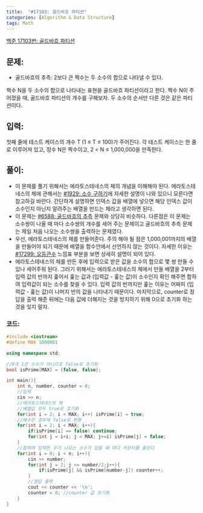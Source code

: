 ```yaml
---
title:  "#17103: 골드바흐 파티션"
categories: [Algorithm & Data Structure]
tags: Math
---
```


[백준 17103번: 골드바흐 파티션](https://www.acmicpc.net/problem/17103)

## 문제:

- 골드바흐의 추측: 2보다 큰 짝수는 두 소수의 합으로 나타낼 수 있다.

짝수 N을 두 소수의 합으로 나타내는 표현을 골드바흐 파티션이라고 한다. 짝수 N이 주어졌을 때, 골드바흐 파티션의 개수를 구해보자. 두 소수의 순서만 다른 것은 같은 파티션이다.

## 입력:

첫째 줄에 테스트 케이스의 개수 T (1 ≤ T ≤ 100)가 주어진다. 각 테스트 케이스는 한 줄로 이루어져 있고, 정수 N은 짝수이고, 2 < N ≤ 1,000,000을 만족한다.

## 풀이:

- 이 문제를 풀기 위해서는 에라토스테네스의 체의 개념을 이해해야 된다. 에라토스테네스의 체에 관해서는 [#1929: 소수 구하기](/algorithm%20&%20data%20structure/1929-소수-구하기/)에 자세한 설명이 나와 있으니 모른다면 참고하길 바란다. 간단하게 설명하면 인덱스 값을 배열에 넣으면 해당 인덱스 값이 소수인지 아닌지 알려주는 배열을 만드는 체라고 생각하면 된다.
- 이 문제는 [#6588: 골드바흐의 추측](/algorithm%20&%20data%20structure/6588-골드바흐의-추측/) 문제와 상당히 비슷하다. 다른점은 이 문제는 소수쌍이 나올 때 마다 소수쌍의 개수를 세어 주는 문제이고 골드바흐의 추측 문제는 제일 처음 나오는 소수쌍을 출력하는 문제였다.
- 우선, 에라토스테네스의 체를 만들어준다. 주의 해야 될 점은 1,000,001까지의 배열을 만들어야 되기 때문에 배열을 함수안에서 선언하지 않는 것이다. 자세한 이유는 [#17299: 오등큰수](/algorithm%20&%20data%20structure/17299-오등큰수/) 느낌표 부분을 보면 상세히 설명이 되어 있다.
- 에라토스테네스의 체를 만든 후에 입력으로 받은 값을 소수의 합으로 몇 쌍 만들 수 있나 세어주워 된다. 그러기 위해서는 에라토스테네스의 체에서 만들 배열을 2부터 입력 값의 반까지 훑어서 훑는 값과 (입력값 - 훑는 값)이 소수인지 확인 해주면 합하여 입력값이 되는 소수를 찾을 수 있다. 입력 값의 반까지만 훑는 이유는 어짜피 (입력값 - 훑는 값)이 나머지 반의 값을 나타내기 때문이다. 마지막으로, counter로 정답을 출력 해준 뒤에는 다음 값에 더해지는 것을 방지하기 위해 0으로 초기화 하는 것을 잊지 말자.

### 코드:

```cpp
#include <iostream>
#define MAX 1000001

using namespace std;

//0과 1은 소수가 아니므로 false로 초기화 
bool isPrime[MAX] = {false, false};

int main(){
	int n, number, counter = 0;
	//입력 
	cin >> n;
	//에라토스테네스의 체
	//배열값 모두 true로 초기화 
	for(int i = 2; i < MAX; i++) isPrime[i] = true;
	//배수인 경우에 false로 변환 
	for(int i = 2; i < MAX; i++){
		if(isPrime[i] == false) continue;
		for(int j = i+i; j < MAX; j+=i) isPrime[j] = false;
	}
	//합하여 입력한 수가 나오는 소수가 있을 때 마다 카운터를 올린다 
	for(int i = 0; i < n; i++){
		cin >> number;
		for(int j = 2; j <= number/2;j++){
			if(isPrime[j] && isPrime[number-j]) counter++;
		}
		//정답 출력 
		cout << counter << '\n';
		counter = 0; //counter 값 초기화 
	}
}
```